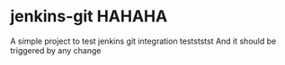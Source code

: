 # jenkins-git HAHAHA
A simple project to test jenkins git integration
testststst
And it should be triggered by any change

